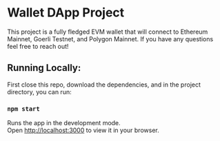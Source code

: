# Wallet DApp Project

This project is a fully fledged EVM wallet that will connect to Ethereum Mainnet, Goerli Testnet, and Polygon Mainnet. If you have any questions feel free to reach out!

## Running Locally:

First close this repo, download the dependencies, and in the project directory, you can run:

### `npm start`

Runs the app in the development mode.\
Open [http://localhost:3000](http://localhost:3000) to view it in your browser.